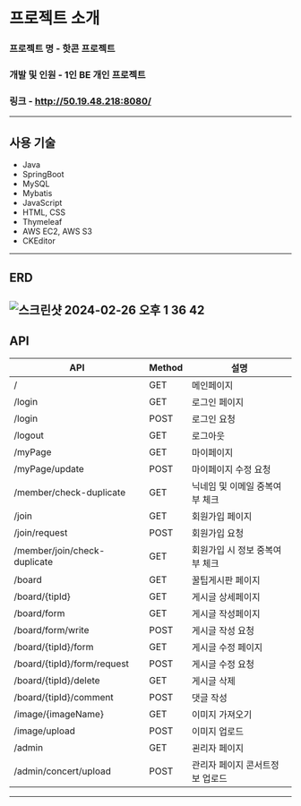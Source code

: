 프로젝트 소개
======

### 프로젝트 명 - 핫콘 프로젝트
### 개발 및 인원 - 1인 BE 개인 프로젝트
### 링크 - http://50.19.48.218:8080/

-----
## 사용 기술
- Java
- SpringBoot
- MySQL
- Mybatis
- JavaScript
- HTML, CSS
- Thymeleaf
- AWS EC2, AWS S3
- CKEditor

-----
ERD
-----
![스크린샷 2024-02-26 오후 1 36 42](https://github.com/KimKyuHyeok/ticketing/assets/124980807/81b5dce1-df58-4018-af76-05cb8f3dfaf7)
-----

API
-----
|API|Method|설명|
|------|---|---|
|/|GET|메인페이지|
|/login|GET|로그인 페이지|
|/login|POST|로그인 요청|
|/logout|GET|로그아웃|
|/myPage|GET|마이페이지|
|/myPage/update|POST|마이페이지 수정 요청|
|/member/check-duplicate|GET|닉네임 및 이메일 중복여부 체크|
|/join|GET|회원가입 페이지|
|/join/request|POST|회원가입 요청|
|/member/join/check-duplicate|GET|회원가입 시 정보 중복여부 체크|
|/board|GET|꿀팁게시판 페이지|
|/board/{tipId}|GET|게시글 상세페이지|
|/board/form|GET|게시글 작성페이지|
|/board/form/write|POST|게시글 작성 요청|
|/board/{tipId}/form|GET|게시글 수정 페이지|
|/board/{tipId}/form/request|POST|게시글 수정 요청|
|/board/{tipId}/delete|GET|게시글 삭제|
|/board/{tipId}/comment|POST|댓글 작성|
|/image/{imageName}|GET|이미지 가져오기|
|/image/upload|POST|이미지 업로드|
|/admin|GET|괸리자 페이지|
|/admin/concert/upload|POST|관리자 페이지 콘서트정보 업로드|
-----
